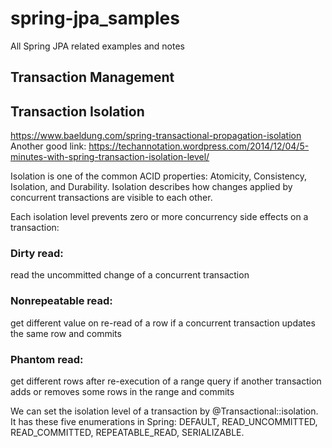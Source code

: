 # spring-jpa_samples
All Spring JPA related examples and notes

## Transaction Management
## Transaction Isolation
https://www.baeldung.com/spring-transactional-propagation-isolation
Another good link: https://techannotation.wordpress.com/2014/12/04/5-minutes-with-spring-transaction-isolation-level/

Isolation is one of the common ACID properties: Atomicity, Consistency, Isolation, and Durability. Isolation describes how changes applied by concurrent transactions are visible to each other.

Each isolation level prevents zero or more concurrency side effects on a transaction:

### Dirty read: 
read the uncommitted change of a concurrent transaction

### Nonrepeatable read: 
get different value on re-read of a row if a concurrent transaction updates the same row and commits

### Phantom read: 
get different rows after re-execution of a range query if another transaction adds or removes some rows in the range and commits

We can set the isolation level of a transaction by @Transactional::isolation. 
It has these five enumerations in Spring: 
DEFAULT, READ_UNCOMMITTED, READ_COMMITTED, REPEATABLE_READ, SERIALIZABLE.
